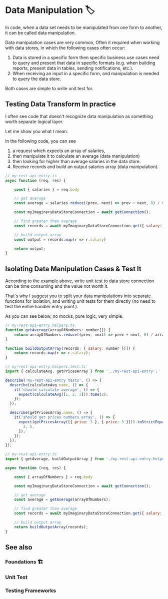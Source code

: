 # Data Manipulation 🏷️

In code, when a data set needs to be manipulated from one form to another, it can be called data manipulation.

Data manipulation cases are very common, Often it required when working with data stores, in which the following cases often occur:

1. Data is stored in a specific form then specific business use cases need to query and present that data in specific formats (e.g. when building reports, present data in tables, sending notifications, etc.).
1. When receiving an input in a specific form, and manipulation is needed to query the data store.

Both cases are simple to write unit test for.

<!-- This case is classic for unit tests, it saves you from regressions, increase your confidence in code changes (see explained unit tests **[pros 👍](../../foundations/pros.md)**). -->

## Testing Data Transform In practice

I often see code that doesn't recognize data manipulation as something worth separate logical layer.

Let me show you what I mean.

In the following code, you can see

1. a request which expects an array of salaries,
2. then manipulate it to calculate an average (data manipulation)
3. then looking for higher than average salaries in the data store.
4. Receive records and build an output salaries array (data manipulation).

```javascript
// my-rest-api-entry.ts
async function (req, res) {

    const { salaries } = req.body

    // get average
    const average = salaries.reduce((prev, next) => prev + next, 0) / salaries.length

    const myImaginaryDataStoreConnection = await getConnection();

    // find greater than average
    const records = await myImaginaryDataStoreConnection.get({ salary: { greaterThan: average } })

    // build output array
    const output = records.map(r => r.salary)

    return output;
}
```

## Isolating Data Manipulation Cases & Test It

According to the example above, write unit test to data store connection can be time consuming and the value not worth it.

That's why I suggest you to split your data manipulations into separate functions for isolation, and writing unit tests for them directly (no need to test the entire handler entry point.).

As you can see below, no mocks, pure logic, very simple.

```javascript
// my-rest-api-entry.helpers.ts
function getAverage(arrayOfNumbers: number[]) {
    return arrayOfNumbers.reduce((prev, next) => prev + next, 0) / arrayOfNumbers.length
}

function buildOutputArray(records: { salary: number }[]) {
    return records.map(r => r.salary);
}

// my-rest-api-entry.helpers.test.ts
import { calculateAvg, getPricesArray } from '../my-rest-api-entry';

describe('my-rest-api-entry tests', () => {
  describe(calculateAvg.name, () => {
    it('should calculate average', () => {
      expect(calculateAvg([1, 2, 3])).toBe(2);
    });
  });

  describe(getPricesArray.name, () => {
    it('should get prices numbers array', () => {
      expect(getPricesArray([{ price: 3 }, { price: 5 }])).toStrictEqual([
        3, 5,
      ]);
    });
  });
});

// my-rest-api-entry.ts
import { getAverage, buildOutputArray } from './my-rest-api-entry.helpers';

async function (req, res) {

    const { arrayOfNumbers } = req.body

    const myImaginaryDataStoreConnection = await getConnection();

    // get average
    const average = getAverage(arrayOfNumbers);

    // find greater than average
    const records = await myImaginaryDataStoreConnection.get({ salary: { greaterThan: average } })

    // build output array
    return buildOutputArray(records);
}
```

## See also

### Foundations 🏗️

### Unit Test

### Testing Frameworks
